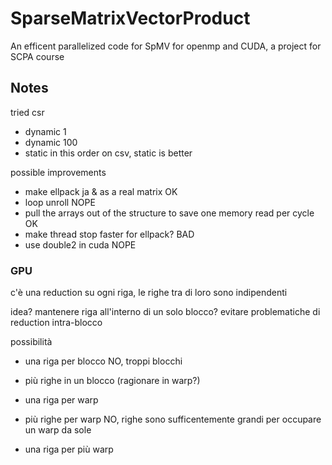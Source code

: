 # SparseMatrixVectorProduct
An efficent parallelized code for SpMV for openmp and CUDA, a project for SCPA course

## Notes

tried csr
- dynamic 1
- dynamic 100
- static
in this order on csv, static is better

possible improvements
- make ellpack ja & as a real matrix OK
- loop unroll NOPE
- pull the arrays out of the structure to save one memory read per cycle OK
- make thread stop faster for ellpack? BAD
- use double2 in cuda NOPE

### GPU

c'è una reduction su ogni riga, le righe tra di loro sono indipendenti

idea? mantenere riga all'interno di un solo blocco? evitare problematiche di reduction intra-blocco

possibilità
- una riga per blocco NO, troppi blocchi
- più righe in un blocco (ragionare in warp?)

- una riga per warp
- più righe per warp NO, righe sono sufficentemente grandi per occupare un warp da sole
- una riga per più warp
